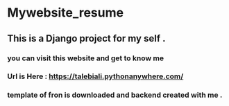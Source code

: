 # Mywebsite_resume
## This is a Django project for my self . 
### you can visit this website and get to know me 
### Url is Here : https://talebiali.pythonanywhere.com/ 
### template of fron is downloaded and backend created with me . 
